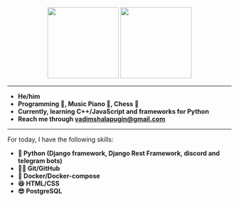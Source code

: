 <!-- <p align="center">
  <img width="150px" src="https://avatars.githubusercontent.com/u/106238244?v=4" align="center" alt="Avatar"/> -->

<p align="center">

  <img height=160px src="https://github-readme-stats.vercel.app/api?username=vadushkin">

  <img height=160px src="https://github-readme-stats.vercel.app/api/top-langs/?username=vadushkin&langs_count=8&layout=compact">
  
<!-- <img alt="GitHub Activity Graph" src="https://activity-graph.herokuapp.com/graph?username=vadushkin&theme=xcode">-->

---

- **He/him**
- **Programming 💼, Music Piano 🎹, Chess 🥇**
- **Currently, learning С++/JavaScript and frameworks for Python**
- **Reach me through [vadimshalapugin@gmail.com](mailto:vadimshalapugin@gmail.com)**

---

For today, I have the following skills:

* **🐍 Python (Django framework, Django Rest Framework, discord and telegram bots)**
* **🐱‍👤 Git/GitHub**
* **🐋 Docker/Docker-compose**
* **😆 HTML/CSS**
* **😎 PostgreSQL**

